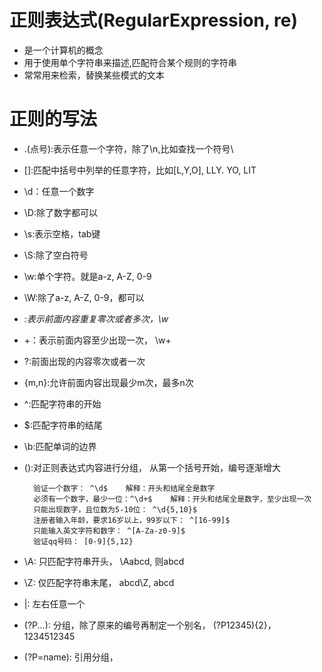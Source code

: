 # 正则表达式(RegularExpression, re)
- 是一个计算机的概念
- 用于使用单个字符串来描述,匹配符合某个规则的字符串
- 常常用来检索，替换某些模式的文本

# 正则的写法
- .(点号):表示任意一个字符，除了\n,比如查找一个符号\
- []:匹配中括号中列举的任意字符，比如[L,Y,O], LLY. YO, LIT
- \d：任意一个数字
- \D:除了数字都可以
- \s:表示空格，tab键
- \S:除了空白符号
- \w:单个字符。就是a-z, A-Z, 0-9
- \W:除了a-z, A-Z, 0-9，都可以
- *:表示前面内容重复零次或者多次，\w*
- +：表示前面内容至少出现一次，  \w+
- ?:前面出现的内容零次或者一次
- {m,n}:允许前面内容出现最少m次，最多n次
- ^:匹配字符串的开始
- $:匹配字符串的结尾
- \b:匹配单词的边界
- ():对正则表达式内容进行分组， 从第一个括号开始，编号逐渐增大
    
        验证一个数字： ^\d$    解释：开头和结尾全是数字
        必须有一个数字，最少一位：^\d+$    解释：开头和结尾全是数字，至少出现一次
        只能出现数字，且位数为5-10位： ^\d{5,10}$
        注册者输入年龄，要求16岁以上，99岁以下： ^[16-99]$
        只能输入英文字符和数字： ^[A-Za-z0-9]$
        验证qq号码： [0-9]{5,12}
        
- \A: 只匹配字符串开头， \Aabcd, 则abcd
- \Z: 仅匹配字符串末尾， abcd\Z, abcd
- |: 左右任意一个
- (?P<name>...): 分组，除了原来的编号再制定一个别名， (?P<id>12345){2}， 1234512345
- (?P=name): 引用分组， 
        
    